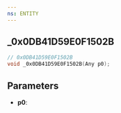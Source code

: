 ```yaml
---
ns: ENTITY
---
```

## _0x0DB41D59E0F1502B

```c
// 0x0DB41D59E0F1502B
void _0x0DB41D59E0F1502B(Any p0);
```

## Parameters
* **p0**:
